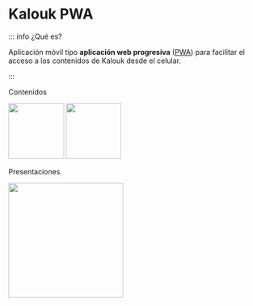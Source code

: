 # Kalouk PWA

::: info ¿Qué es?

Aplicación móvil tipo **aplicación web progresiva** ([PWA](https://developer.mozilla.org/es/docs/Web/Progressive_web_apps)) para facilitar el acceso a los contenidos de Kalouk desde el celular.

:::

Contenidos

<div class="flex flex-wrap gap-4 my-4 justify-center">
  <img src="/pwa-cover.png" class="flex-1 max-w-[109.74px]" width="109.74" />
  <img src="/pwa-temas.png" class="flex-1 max-w-[109.74px]" width="109.74" />
</div>

Presentaciones

<div class="flex justify-center">
  <img src="/pwa-slidev.png" width="227.26" />
</div>

